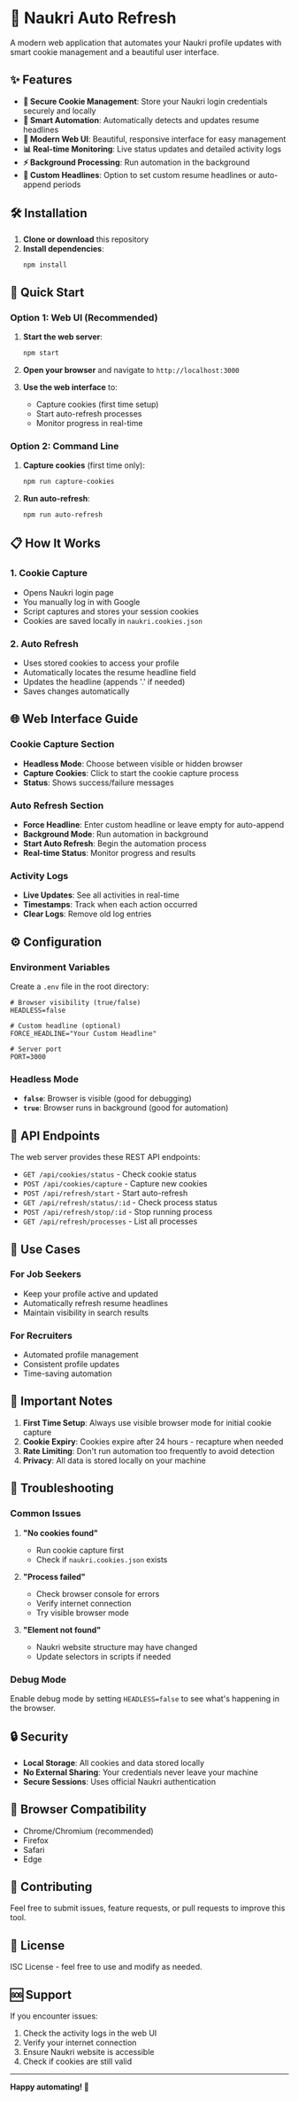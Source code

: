 # 🚀 Naukri Auto Refresh

A modern web application that automates your Naukri profile updates with smart cookie management and a beautiful user interface.

## ✨ Features

- **🔐 Secure Cookie Management**: Store your Naukri login credentials securely and locally
- **🤖 Smart Automation**: Automatically detects and updates resume headlines
- **📱 Modern Web UI**: Beautiful, responsive interface for easy management
- **📊 Real-time Monitoring**: Live status updates and detailed activity logs
- **⚡ Background Processing**: Run automation in the background
- **🎯 Custom Headlines**: Option to set custom resume headlines or auto-append periods

## 🛠️ Installation

1. **Clone or download** this repository
2. **Install dependencies**:
   ```bash
   npm install
   ```

## 🚀 Quick Start

### Option 1: Web UI (Recommended)

1. **Start the web server**:
   ```bash
   npm start
   ```

2. **Open your browser** and navigate to `http://localhost:3000`

3. **Use the web interface** to:
   - Capture cookies (first time setup)
   - Start auto-refresh processes
   - Monitor progress in real-time

### Option 2: Command Line

1. **Capture cookies** (first time only):
   ```bash
   npm run capture-cookies
   ```

2. **Run auto-refresh**:
   ```bash
   npm run auto-refresh
   ```

## 📋 How It Works

### 1. Cookie Capture
- Opens Naukri login page
- You manually log in with Google
- Script captures and stores your session cookies
- Cookies are saved locally in `naukri.cookies.json`

### 2. Auto Refresh
- Uses stored cookies to access your profile
- Automatically locates the resume headline field
- Updates the headline (appends '.' if needed)
- Saves changes automatically

## 🌐 Web Interface Guide

### Cookie Capture Section
- **Headless Mode**: Choose between visible or hidden browser
- **Capture Cookies**: Click to start the cookie capture process
- **Status**: Shows success/failure messages

### Auto Refresh Section
- **Force Headline**: Enter custom headline or leave empty for auto-append
- **Background Mode**: Run automation in background
- **Start Auto Refresh**: Begin the automation process
- **Real-time Status**: Monitor progress and results

### Activity Logs
- **Live Updates**: See all activities in real-time
- **Timestamps**: Track when each action occurred
- **Clear Logs**: Remove old log entries

## ⚙️ Configuration

### Environment Variables
Create a `.env` file in the root directory:

```env
# Browser visibility (true/false)
HEADLESS=false

# Custom headline (optional)
FORCE_HEADLINE="Your Custom Headline"

# Server port
PORT=3000
```

### Headless Mode
- **`false`**: Browser is visible (good for debugging)
- **`true`**: Browser runs in background (good for automation)

## 🔧 API Endpoints

The web server provides these REST API endpoints:

- `GET /api/cookies/status` - Check cookie status
- `POST /api/cookies/capture` - Capture new cookies
- `POST /api/refresh/start` - Start auto-refresh
- `GET /api/refresh/status/:id` - Check process status
- `POST /api/refresh/stop/:id` - Stop running process
- `GET /api/refresh/processes` - List all processes

## 🎯 Use Cases

### For Job Seekers
- Keep your profile active and updated
- Automatically refresh resume headlines
- Maintain visibility in search results

### For Recruiters
- Automated profile management
- Consistent profile updates
- Time-saving automation

## 🚨 Important Notes

1. **First Time Setup**: Always use visible browser mode for initial cookie capture
2. **Cookie Expiry**: Cookies expire after 24 hours - recapture when needed
3. **Rate Limiting**: Don't run automation too frequently to avoid detection
4. **Privacy**: All data is stored locally on your machine

## 🐛 Troubleshooting

### Common Issues

1. **"No cookies found"**
   - Run cookie capture first
   - Check if `naukri.cookies.json` exists

2. **"Process failed"**
   - Check browser console for errors
   - Verify internet connection
   - Try visible browser mode

3. **"Element not found"**
   - Naukri website structure may have changed
   - Update selectors in scripts if needed

### Debug Mode
Enable debug mode by setting `HEADLESS=false` to see what's happening in the browser.

## 🔒 Security

- **Local Storage**: All cookies and data stored locally
- **No External Sharing**: Your credentials never leave your machine
- **Secure Sessions**: Uses official Naukri authentication

## 📱 Browser Compatibility

- Chrome/Chromium (recommended)
- Firefox
- Safari
- Edge

## 🤝 Contributing

Feel free to submit issues, feature requests, or pull requests to improve this tool.

## 📄 License

ISC License - feel free to use and modify as needed.

## 🆘 Support

If you encounter issues:
1. Check the activity logs in the web UI
2. Verify your internet connection
3. Ensure Naukri website is accessible
4. Check if cookies are still valid

---

**Happy automating! 🎉**
